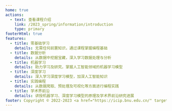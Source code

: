 ```yaml
---
home: true
actions: 
  - text: 查看课程介绍
    link: /2023_spring/information/introduction
    type: primary
footerHtml: true
features:
  - title: 零基础学习
    details: 无需任何前置知识，通过课程掌握编程基础
  - title: 数据分析
    details: 从数据中挖掘宝藏，深入学习数据处理与分析
  - title: 机器学习
    details: 助力学习及研究，掌握人工智能领域的机器学习模型
  - title: 深度学习
    details: 深入学习深度学习模型，加深人工智能知识
  - title: 实践编程
    details: 从数据爬取、预处理及可视化等方面进行编程实践
  - title: 学术界前沿
    details: 讲授机器学习、深度学习模型的原理及学术界前沿研究进展
footer: Copyright © 2022-2023 <a href="https://icip.bnu.edu.cn/" target="_blank">北京师范大学</a>
---
```

